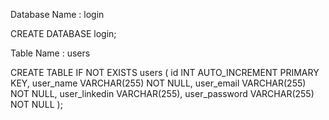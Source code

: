 Database Name : login

CREATE DATABASE login;


Table Name : users


CREATE TABLE IF NOT EXISTS users (
    id INT AUTO_INCREMENT PRIMARY KEY,
    user_name VARCHAR(255) NOT NULL,
    user_email VARCHAR(255) NOT NULL,
    user_linkedin VARCHAR(255),
    user_password VARCHAR(255) NOT NULL
);
